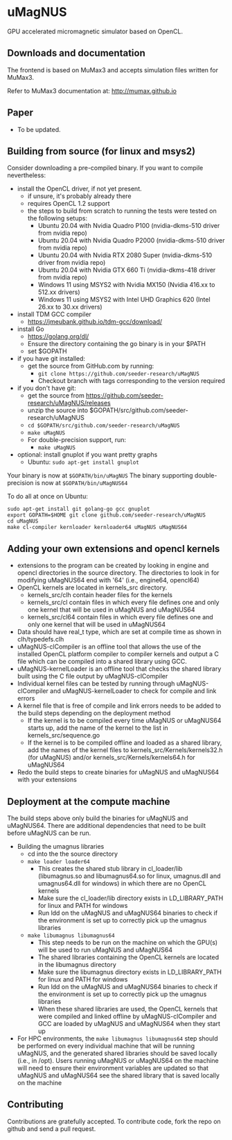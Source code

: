 uMagNUS
======

GPU accelerated micromagnetic simulator based on OpenCL.


Downloads and documentation
---------------------------

The frontend is based on MuMax3 and accepts simulation files written for MuMax3.

Refer to MuMax3 documentation at:
http://mumax.github.io


Paper
-----

- To be updated.


Building from source (for linux and msys2)
--------------------

Consider downloading a pre-compiled binary. If you want to compile nevertheless:

  * install the OpenCL driver, if not yet present.
    - if unsure, it's probably already there
    - requires OpenCL 1.2 support
    - the steps to build from scratch to running the tests were tested on the following setups:
        - Ubuntu 20.04 with Nvidia Quadro P100 (nvidia-dkms-510 driver from nvidia repo)
        - Ubuntu 20.04 with Nvidia Quadro P2000 (nvidia-dkms-510 driver from nvidia repo)
        - Ubuntu 20.04 with Nvidia RTX 2080 Super (nvidia-dkms-510 driver from nvidia repo)
        - Ubuntu 20.04 with Nvidia GTX 660 Ti (nvidia-dkms-418 driver from nvidia repo)
        - Windows 11 using MSYS2 with Nvidia MX150 (Nvidia 416.xx to 512.xx drivers)
        - Windows 11 using MSYS2 with Intel UHD Graphics 620 (Intel 26.xx to 30.xx drivers)
  * install TDM GCC compiler
    - https://jmeubank.github.io/tdm-gcc/download/
  * install Go 
    - https://golang.org/dl/
    - Ensure the directory containing the go binary is in your $PATH
    - set $GOPATH
  * if you have git installed:
    - get the source from GitHub.com by running:
        - `git clone https://github.com/seeder-research/uMagNUS`
        - Checkout branch with tags corresponding to the version required
  * if you don't have git:
    - get the source from https://github.com/seeder-research/uMagNUS/releases
    - unzip the source into $GOPATH/src/github.com/seeder-research/uMagNUS
    - `cd $GOPATH/src/github.com/seeder-research/uMagNUS`
    - `make uMagNUS`
    - For double-precision support, run:
        - `make uMagNUS`
  * optional: install gnuplot if you want pretty graphs
    - Ubuntu: `sudo apt-get install gnuplot`

Your binary is now at `$GOPATH/bin/uMagNUS`
The binary supporting double-precision is now at `$GOPATH/bin/uMagNUS64`

To do all at once on Ubuntu:
```
sudo apt-get install git golang-go gcc gnuplot
export GOPATH=$HOME git clone github.com/seeder-research/uMagNUS
cd uMagNUS
make cl-compiler kernloader kernloader64 uMagNUS uMagNUS64
```

Adding your own extensions and opencl kernels
------------
  * extensions to the program can be created by looking in engine and opencl
    directories in the source directory. The directories to look in for
    modifying uMagNUS64 end with '64' (i.e., engine64, opencl64)
  * OpenCL kernels are located in kernels_src directory.
    - kernels_src/clh contain header files for the kernels
    - kernels_src/cl contain files in which every file defines one and only
      one kernel that will be used in uMagNUS and uMagNUS64
    - kernels_src/cl64 contain files in which every file defines one and only
      one kernel that will be used in uMagNUS64
  * Data should have real_t type, which are set at compile time as shown in
    clh/typedefs.clh
  * uMagNUS-clCompiler is an offline tool that allows the use of the
    installed OpenCL platform compiler to compiler kernels and output a C
    file which can be compiled into a shared library using GCC.
  * uMagNUS-kernelLoader is an offline tool that checks the shared library
    built using the C file output by uMagNUS-clCompiler
  * Individual kernel files can be tested by running through
    uMagNUS-clCompiler and uMagNUS-kernelLoader to check for compile and link
    errors
  * A kernel file that is free of compile and link errors needs to be added
    to the build steps depending on the deployment method
    - If the kernel is to be compiled every time uMagNUS or uMagNUS64 starts
      up, add the name of the kernel to the list in
      kernels_src/sequence.go
    - If the kernel is to be compiled offline and loaded as a shared library,
      add the names of the kernel files to kernels_src/Kernels/kernels32.h
      (for uMagNUS) and/or kernels_src/Kernels/kernels64.h for uMagNUS64
  * Redo the build steps to create binaries for uMagNUS and uMagNUS64 with
    your extensions

Deployment at the compute machine
------------
The build steps above only build the binaries for uMagNUS and uMagNUS64. There
are additional dependencies that need to be built before uMagNUS can be run.
  * Building the umagnus libraries
    - cd into the the source directory
    - `make loader loader64`
        - This creates the shared stub library in cl_loader/lib (libumagnus.so
          and libumagnus64.so for linux, umagnus.dll and umagnus64.dll for
          windows) in which there are no OpenCL kernels
        - Make sure the cl_loader/lib directory exists in LD_LIBRARY_PATH for
          linux and PATH for windows
        - Run ldd on the uMagNUS and uMagNUS64 binaries to check if the
          environment is set up to correctly pick up the umagnus libraries
    - `make libumagnus libumagnus64`
        - This step needs to be run on the machine on which the GPU(s) will be
          used to run uMagNUS and uMagNUS64
        - The shared libraries containing the OpenCL kernels are located in
          the libumagnus directory
        - Make sure the libumagnus directory exists in LD_LIBRARY_PATH for
          linux and PATH for windows
        - Run ldd on the uMagNUS and uMagNUS64 binaries to check if the
          environment is set up to correctly pick up the umagnus libraries
        - When these shared libraries are used, the OpenCL kernels that were
          compiled and linked offline by uMagNUS-clCompiler and GCC are
          loaded by uMagNUS and uMagNUS64 when they start up
  * For HPC environments, the `make libumagnus libumagnus64` step should be
    performed on every individual machine that will be running uMagNUS, and
    the generated shared libraries should be saved locally (i.e., in /opt).
    Users running uMagNUS or uMagNUS64 on the machine will need to ensure
    their environment variables are updated so that uMagNUS and uMagNUS64
    see the shared library that is saved locally on the machine

Contributing
------------

Contributions are gratefully accepted. To contribute code, fork the repo on github and send a pull request.
